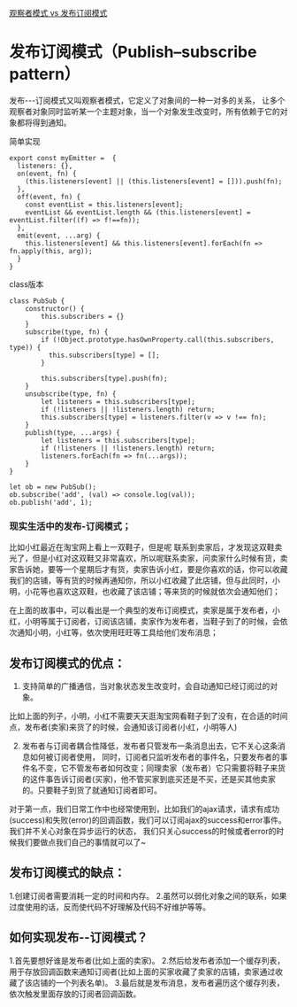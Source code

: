 [观察者模式 vs 发布订阅模式](https://zhuanlan.zhihu.com/p/51357583)


# 发布订阅模式（Publish–subscribe pattern）

 发布---订阅模式又叫观察者模式，它定义了对象间的一种一对多的关系，
 让多个观察者对象同时监听某一个主题对象，当一个对象发生改变时，所有依赖于它的对象都将得到通知。



简单实现
```
export const myEmitter =  {
  listeners: {},
  on(event, fn) {
    (this.listeners[event] || (this.listeners[event] = [])).push(fn);
  },
  off(event, fn) {
    const eventList = this.listeners[event];
    eventList && eventList.length && (this.listeners[event] = eventList.filter((f) => f!==fn));
  },
  emit(event, ...arg) {
    this.listeners[event] && this.listeners[event].forEach(fn => fn.apply(this, arg));
  }
}
```


class版本
```
class PubSub {
    constructor() {
        this.subscribers = {}
    }
    subscribe(type, fn) {
        if (!Object.prototype.hasOwnProperty.call(this.subscribers, type)) {
          this.subscribers[type] = [];
        }
        
        this.subscribers[type].push(fn);
    }
    unsubscribe(type, fn) {
        let listeners = this.subscribers[type];
        if (!listeners || !listeners.length) return;
        this.subscribers[type] = listeners.filter(v => v !== fn);
    }
    publish(type, ...args) {
        let listeners = this.subscribers[type];
        if (!listeners || !listeners.length) return;
        listeners.forEach(fn => fn(...args));        
    }
}

let ob = new PubSub();
ob.subscribe('add', (val) => console.log(val));
ob.publish('add', 1);
```


 ### 现实生活中的发布-订阅模式；

 比如小红最近在淘宝网上看上一双鞋子，但是呢 联系到卖家后，才发现这双鞋卖光了，但是小红对这双鞋又非常喜欢，所以呢联系卖家，问卖家什么时候有货，卖家告诉她，要等一个星期后才有货，卖家告诉小红，要是你喜欢的话，你可以收藏我们的店铺，等有货的时候再通知你，所以小红收藏了此店铺，但与此同时，小明，小花等也喜欢这双鞋，也收藏了该店铺；等来货的时候就依次会通知他们；

在上面的故事中，可以看出是一个典型的发布订阅模式，卖家是属于发布者，小红，小明等属于订阅者，订阅该店铺，卖家作为发布者，当鞋子到了的时候，会依次通知小明，小红等，依次使用旺旺等工具给他们发布消息；



## 发布订阅模式的优点：

1. 支持简单的广播通信，当对象状态发生改变时，会自动通知已经订阅过的对象。

比如上面的列子，小明，小红不需要天天逛淘宝网看鞋子到了没有，在合适的时间点，发布者(卖家)来货了的时候，会通知该订阅者(小红，小明等人)


2. 发布者与订阅者耦合性降低，发布者只管发布一条消息出去，它不关心这条消息如何被订阅者使用，
同时，订阅者只监听发布者的事件名，只要发布者的事件名不变，它不管发布者如何改变；同理卖家（发布者）它只需要将鞋子来货的这件事告诉订阅者(买家)，他不管买家到底买还是不买，还是买其他卖家的。只要鞋子到货了就通知订阅者即可。

对于第一点，我们日常工作中也经常使用到，比如我们的ajax请求，请求有成功(success)和失败(error)的回调函数，我们可以订阅ajax的success和error事件。我们并不关心对象在异步运行的状态，
我们只关心success的时候或者error的时候我们要做点我们自己的事情就可以了~


## 发布订阅模式的缺点：

1.创建订阅者需要消耗一定的时间和内存。
2.虽然可以弱化对象之间的联系，如果过度使用的话，反而使代码不好理解及代码不好维护等等。



## 如何实现发布--订阅模式？

1.首先要想好谁是发布者(比如上面的卖家)。
2.然后给发布者添加一个缓存列表，用于存放回调函数来通知订阅者(比如上面的买家收藏了卖家的店铺，卖家通过收藏了该店铺的一个列表名单)。
3.最后就是发布消息，发布者遍历这个缓存列表，依次触发里面存放的订阅者回调函数。












